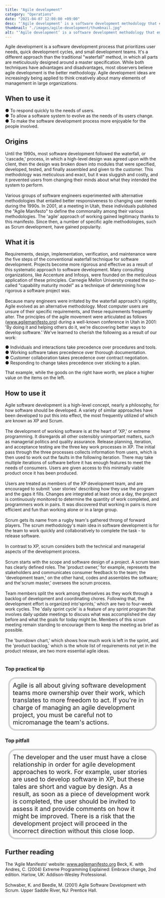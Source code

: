 ```yaml
---
title: "Agile development"
category: "Operations"
date: "2021-04-07 12:00:00 +09:00"
desc: "‘Agile development’ is a software development methodology that emphasises close attention to user needs, fast development cycles and small development teams"
thumbnail: "./images/agile-development/thumbnail.jpg"
alt: "‘Agile development’ is a software development methodology that emphasises close attention to user needs, fast development cycles and small development teams."
---
```


Agile development is a software development process that prioritizes user needs, quick development cycles, and small development teams. It's a different approach than the traditional "waterfall" method, in which all parts are meticulously designed around a master specification. While both techniques have advantages and disadvantages, most observers believe agile development is the better methodology. Agile development ideas are increasingly being applied to think creatively about many elements of management in large organizations. <br>

## When to use it


● To respond quickly to the needs of users.<br>
● To allow a software system to evolve as the needs of its users change.<br>
● To make the software development process more enjoyable for the people involved.<br>

## Origins
Until the 1990s, most software development followed the waterfall, or 'cascade,' process, in which a high-level design was agreed upon with the client, then the design was broken down into modules that were specified, developed, tested, and finally assembled and given to the customer. This methodology was meticulous and exact, but it was sluggish and costly, and it prevented users from changing their minds about what they intended the system to perform.<br><br>
Various groups of software engineers experimented with alternative methodologies that entailed better responsiveness to changing user needs during the 1990s. In 2001, at a meeting in Utah, these individuals published the "Agile Manifesto" to define the commonality among their various methodologies. The 'agile' approach of working gained legitimacy thanks to this manifesto. Since then, a number of specific agile methodologies, such as Scrum development, have gained popularity.<br>

## What it is
Requirements, design, implementation, verification, and maintenance were the five steps of the conventional waterfall technique for software development. Projects become more rigorous and effective as a result of this systematic approach to software development. Many consulting organizations, like Accenture and Infosys, were founded on the meticulous application of these principles. Carnegie Mellon University created the so-called "capability maturity model" as a technique of determining how rigorous a software project was.<br><br>
Because many engineers were irritated by the waterfall approach's rigidity, Agile evolved as an alternative methodology. Most computer users are unsure of their specific requirements, and these requirements frequently alter. The principles of the agile movement were articulated as follows (www.agilemanifesto.org) during a well-known conference in Utah in 2001:
'By doing it and helping others do it, we're discovering better ways to develop software.' We've learned to cherish the following as a result of our work:

● Individuals and interactions take precedence over procedures and tools.<br>
● Working software takes precedence over thorough documentation.<br> 
● Customer collaboration takes precedence over contract negotiation.<br>
● Responding to change takes precedence over sticking to a plan.<br>

That example, while the goods on the right have worth, we place a higher value on the items on the left.

## How to use it
Agile software development is a high-level concept, nearly a philosophy, for how software should be developed. A variety of similar approaches have been developed to put this into effect, the most frequently utilized of which are known as XP and Scrum.<br><br>
The development of working software is at the heart of 'XP,' or extreme programming. It disregards all other ostensibly unimportant matters, such as managerial politics and quality assurance. Release planning, iteration, and acceptance testing are the three key work processes in XP. The initial pass through the three processes collects information from users, which is then used to work out the faults in the following iteration. There may take multiple iterations of software before it has enough features to meet the needs of consumers. Users are given access to this minimally viable product once it has been produced.<br><br>
Users are treated as members of the XP development team, and are encouraged to submit 'user stories' describing how they use the program and the gaps it fills. Changes are integrated at least once a day, the project is continuously monitored to determine the quantity of work completed, and programmers work in pairs. It was discovered that working in pairs is more efficient and fun than working alone or in a large group.<br><br>
Scrum gets its name from a rugby team's gathered throng of forward players. The scrum methodology's main idea in software development is for the team to work quickly and collaboratively to complete the task - to release software. <br><br>
In contrast to XP, scrum considers both the technical and managerial aspects of the development process.<br><br>
Scrum starts with the scope and software design of a project. A scrum team has clearly defined roles. The 'product owner,' for example, represents the stakeholders and communicates consumer feedback to the team; the 'development team,' on the other hand, codes and assembles the software; and the'scrum master,' oversees the scrum process.<br><br>
Team members split the work among themselves as they work through a backlog of development and coordinating chores. Following that, the development effort is organized into'sprints,' which are two to four-week work cycles. The 'daily sprint cycle' is a feature of any sprint program that involves daily update meetings to discuss what was accomplished the day before and what the goals for today might be. Members of this scrum meeting remain standing to encourage them to keep the meeting as brief as possible.<br><br>
The 'burndown chart,' which shows how much work is left in the sprint, and the 'product backlog,' which is the whole list of requirements not yet in the product release, are two more essential agile ideas.<br><br>

### Top practical tip
<div style="background:transparent;
            border-radius: 25px; 
            font-size: 20px; 
            padding: 10px; 
            border: 5px solid lightgray; 
            margin: 10px;">Agile is all about giving software development teams more ownership over their work, which translates to more freedom to act. If you're in charge of managing an agile development project, you must be careful not to micromanage the team's actions.<br></div>

### Top pitfall
<div style="background:transparent;
            border-radius: 25px; 
            font-size: 20px; 
            padding: 10px; 
            border: 5px solid lightgray; 
            margin: 10px;">
The developer and the user must have a close relationship in order for agile development approaches to work. For example, user stories are used to develop software in XP, but these tales are short and vague by design. As a result, as soon as a piece of development work is completed, the user should be invited to assess it and provide comments on how it might be improved. There is a risk that the development project will proceed in the incorrect direction without this close loop.<br></div>

## Further reading
The ‘Agile Manifesto’ website: www.agilemanifesto.org
Beck, K. with Andres, C. (2004) Extreme Programming Explained: Embrace change, 2nd edition. Harlow, UK: Addison-Wesley Professional.<br><br>
Schwaber, K. and Beedle, M. (2001) Agile Software Development with Scrum. Upper Saddle River, NJ: Prentice Hall.<br><br>
